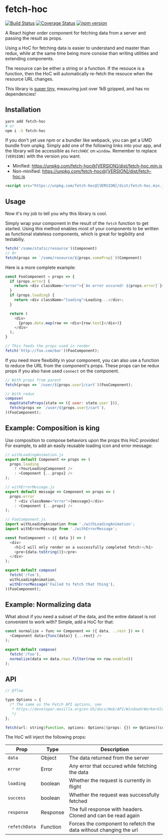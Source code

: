 # fetch-hoc

[![Build Status](https://travis-ci.org/esphen/fetch-hoc.svg?branch=master)](https://travis-ci.org/esphen/fetch-hoc)
[![Coverage Status](https://coveralls.io/repos/github/esphen/fetch-hoc/badge.svg?branch=master)](https://coveralls.io/github/esphen/fetch-hoc?branch=master)
[![npm version](https://badge.fury.io/js/fetch-hoc.svg)](https://badge.fury.io/js/fetch-hoc)

A React higher order component for fetching data from a server and passing the
result as props.

Using a HoC for fetching data is easier to understand and master than redux,
while at the same time being more consise than writing utilities and extending
components.

The resource can be either a string or a function. If the resouce is a function,
then the HoC will automatically re-fetch the resouce when the resource URL
changes.

This library is [super tiny][size], measuring just over 1kB gzipped, and has no
dependencies!

## Installation

```bash
yarn add fetch-hoc
# or
npm i -S fetch-hoc
```

If you don't yet use npm or a bundler like webpack, you can get a UMD bundle
from unpkg. Simply add one of the following links into your app, and the library
will be accessible as `FetchHOC` on `window`. Remember to replace `[VERSION]`
with the version you want.

- Minified: https://unpkg.com/fetch-hoc@[VERSION]/dist/fetch-hoc.min.js
- Non-minified: https://unpkg.com/fetch-hoc@[VERSION]/dist/fetch-hoc.js

```html
<script src="https://unpkg.com/fetch-hoc@[VERSION]/dist/fetch-hoc.min.js"></script>
```

## Usage

Now it's my job to tell you why this library is cool.

Simply wrap your component in the result of the `fetch` function to get started.
Using this method enables most of your components to be written as functional
stateless components, which is great for legibility and testabiliy.

```js
fetch('/some/static/resource')(Component)
// Or
fetch(props => `/some/resource/${props.someProp}`)(Component)
```

Here is a more complete example:

```js
const FooComponent = props => {
  if (props.error) {
    return <div className="error">{`An error occured! ${props.error}`}</div>;
  }
  if (props.loading) {
    return <div className="loading">Loading...</div>;
  }

  return (
    <div>
      {props.data.map(row => <div>{row.text}</div>)}
    </div>
  );
}

// This feeds the props used in render
fetch('http://foo.com/bar')(FooComponent);
```

If you need more flexibility in your component, you can also use a function to
reduce the URL from the component's props. These props can be redux props if you
also have used `connect` on the component.

```js
// With props from parent
fetch(props => `/user/${props.user}/cart`)(FooComponent);

// With redux
compose(
  mapStateToProps(state => ({ user: state.user })),
  fetch(props => `/user/${props.user}/cart`),
)(FooComponent);
```

## Example: Composition is king

Use composition to compose behaviors upon the props this HoC provides! For
example, to add an easily reusable loading icon and error message:

```js
// withLoadingAnimation.js
export default Component => props => (
  props.loading
    ? <YourLoadingComponent />
    : <Component {...props} />
);
```

```js
// withErrorMessage.js
export default message => Component => props => (
  props.error
    ? <div className="error">{message}</div>
    : <Component {...props} />
);
```

```js
// FooComponent.js
import withLoadingAnimation from './withLoadingAnimation';
import withErrorMessage from './withErrorMessage';

const FooComponent = ({ data }) => (
  <div>
    <h1>I will only render on a successfully completed fetch!</h1>
    <pre>{data.toString()}</pre>
  </div>
);

export default compose(
  fetch('/foo'),
  withLoadingAnimation,
  withErrorMessage('Failed to fetch that thing'),
)(FooComponent);
```

## Example: Normalizing data

What about if you need a subset of the data, and the entire dataset is not
convenient to work with? Simple, add a HoC for that:

```js
const normalize = func => Component => ({ data, ..rest }) => (
  <Component data={func(data)} {...rest} />
);

export default compose(
  fetch('/foo'),
  normalize(data => data.rows.filter(row => row.enabled))
);
```

## API
```js
// @flow

type Options = {
  /* The same as the Fetch API options, see
   * https://developer.mozilla.org/en-US/docs/Web/API/WindowOrWorkerGlobalScope/fetch
   */
};

fetch(url: string|Function, options: Options|(props: {}) => Options)(component: React.Component)
```

The HoC will inject the following props:

|  Prop         | Type     | Description                                                       |
|---------------|----------|-------------------------------------------------------------------|
| `data`        | Object   | The data returned from the server                                 |
| `error`       | Error    | Any error that occured while fetching the data                    |
| `loading`     | boolean  | Whether the request is currently in flight                        |
| `success`     | boolean  | Whether the request was successfully fetched                      |
| `response`    | Response | The full response with headers. Cloned and can be read again      |
| `refetchData` | Function | Forces the component to refetch the data without changing the url |

[size]: https://cost-of-modules.herokuapp.com/?p=fetch-hoc
